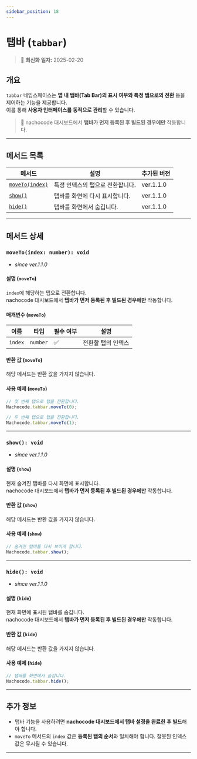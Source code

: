 ```yaml
---
sidebar_position: 18
---
```


# 탭바 (`tabbar`)

> 🔔 **최신화 일자:** 2025-02-20

## **개요**

`tabbar` 네임스페이스는 **앱 내 탭바(Tab Bar)의 표시 여부와 특정 탭으로의 전환** 등을 제어하는 기능을 제공합니다.  
이를 통해 **사용자 인터페이스를 동적으로 관리**할 수 있습니다.

> 📢 nachocode 대시보드에서 **탭바가 먼저 등록된 후 빌드된 경우에만** 작동합니다.

---

## **메서드 목록**

| 메서드                                      | 설명                             | 추가된 버전 |
| ------------------------------------------- | -------------------------------- | ----------- |
| [`moveTo(index)`](#movetoindex-number-void) | 특정 인덱스의 탭으로 전환합니다. | ver.1.1.0   |
| [`show()`](#show-void)                      | 탭바를 화면에 다시 표시합니다.   | ver.1.1.0   |
| [`hide()`](#hide-void)                      | 탭바를 화면에서 숨깁니다.        | ver.1.1.0   |

---

## **메서드 상세**

### **`moveTo(index: number): void`**

- _since ver.1.1.0_

#### 설명 (`moveTo`)

`index`에 해당하는 탭으로 전환합니다.  
nachocode 대시보드에서 **탭바가 먼저 등록된 후 빌드된 경우에만** 작동합니다.

#### 매개변수 (`moveTo`)

| 이름    | 타입     | 필수 여부 | 설명               |
| ------- | -------- | --------- | ------------------ |
| `index` | `number` | ✅        | 전환할 탭의 인덱스 |

#### 반환 값 (`moveTo`)

해당 메서드는 반환 값을 가지지 않습니다.

#### 사용 예제 (`moveTo`)

```javascript
// 첫 번째 탭으로 탭을 전환합니다.
Nachocode.tabbar.moveTo(0);

// 두 번째 탭으로 탭을 전환합니다.
Nachocode.tabbar.moveTo(1);
```

---

### **`show(): void`**

- _since ver.1.1.0_

#### 설명 (`show`)

현재 숨겨진 탭바를 다시 화면에 표시합니다.  
nachocode 대시보드에서 **탭바가 먼저 등록된 후 빌드된 경우에만** 작동합니다.

#### 반환 값 (`show`)

해당 메서드는 반환 값을 가지지 않습니다.

#### 사용 예제 (`show`)

```javascript
// 숨겨진 탭바를 다시 보이게 합니다.
Nachocode.tabbar.show();
```

---

### **`hide(): void`**

- _since ver.1.1.0_

#### 설명 (`hide`)

현재 화면에 표시된 탭바를 숨깁니다.  
nachocode 대시보드에서 **탭바가 먼저 등록된 후 빌드된 경우에만** 작동합니다.

#### 반환 값 (`hide`)

해당 메서드는 반환 값을 가지지 않습니다.

#### 사용 예제 (`hide`)

```javascript
// 탭바를 화면에서 숨깁니다.
Nachocode.tabbar.hide();
```

---

## **추가 정보**

- 탭바 기능을 사용하려면 **nachocode 대시보드에서 탭바 설정을 완료한 후 빌드**해야 합니다.
- `moveTo` 메서드의 `index` 값은 **등록된 탭의 순서**와 일치해야 합니다. 잘못된 인덱스 값은 무시될 수 있습니다.

---
